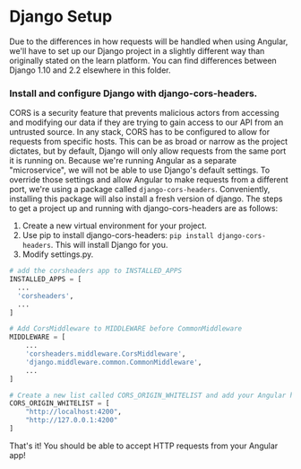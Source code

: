 # Django Setup
Due to the differences in how requests will be handled when using Angular, we'll have to set up our Django project in a slightly different way than originally stated on the learn platform. You can find differences between Django 1.10 and 2.2 elsewhere in this folder.

### Install and configure Django with django-cors-headers.
CORS is a security feature that prevents malicious actors from accessing and modifying our data if they are trying to gain access to our API from an untrusted source. In any stack, CORS has to be configured to allow for requests from specific hosts. This can be as broad or narrow as the project dictates, but by default, Django will only allow requests from the same port it is running on. Because we're running Angular as a separate "microservice", we will not be able to use Django's default settings. To override those settings and allow Angular to make requests from a different port, we're using a package called `django-cors-headers`. Conveniently, installing this package will also install a fresh version of django. The steps to get a project up and running with django-cors-headers are as follows:

  1. Create a new virtual environment for your project.
  2. Use pip to install django-cors-headers: `pip install django-cors-headers`. This will install Django for you.
  3. Modify settings.py.
```python
# add the corsheaders app to INSTALLED_APPS
INSTALLED_APPS = [
  ...
  'corsheaders',
  ...
]

# Add CorsMiddleware to MIDDLEWARE before CommonMiddleware
MIDDLEWARE = [
    ...
    'corsheaders.middleware.CorsMiddleware',
    'django.middleware.common.CommonMiddleware',
    ...
]

# Create a new list called CORS_ORIGIN_WHITELIST and add your Angular host address (localhost:4200 by default)
CORS_ORIGIN_WHITELIST = [
    "http://localhost:4200",
    "http://127.0.0.1:4200"
]
```

That's it! You should be able to accept HTTP requests from your Angular app!